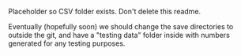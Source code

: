 Placeholder so CSV folder exists. Don't delete this readme. 

Eventually (hopefully soon) we should change the save directories to outside the git, and have a "testing data" folder inside with numbers generated for any testing purposes.


